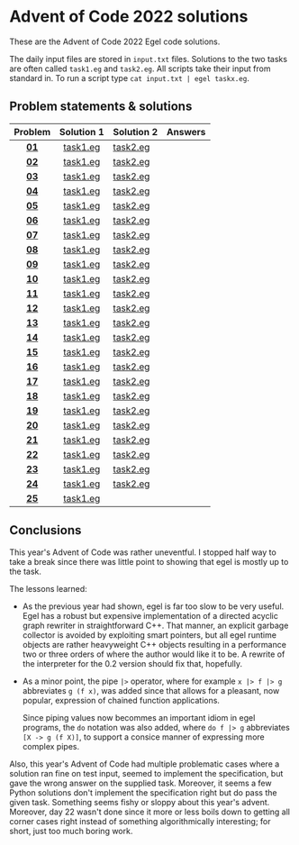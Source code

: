 # Advent of Code 2022 solutions

These are the Advent of Code 2022 Egel code solutions.

The daily input files are stored in `input.txt` files. Solutions
to the two tasks are often called `task1.eg` and `task2.eg`.
All scripts take their input from standard in. To run a 
script type `cat input.txt | egel taskx.eg`.

## Problem statements & solutions

<div align="center">

  | Problem | Solution 1 | Solution 2 | Answers |
  |:---:|:---:   |:---    |:---       |
  | **[01](https://adventofcode.com/2022/day/1)**  | [task1.eg](day01/task1.eg) | [task2.eg](day01/task2.eg) | |
  | **[02](https://adventofcode.com/2022/day/2)**  | [task1.eg](day02/task1.eg) | [task2.eg](day02/task2.eg) | |
  | **[03](https://adventofcode.com/2022/day/3)**  | [task1.eg](day03/task1.eg) | [task2.eg](day03/task2.eg) | |
  | **[04](https://adventofcode.com/2022/day/4)**  | [task1.eg](day04/task1.eg) | [task2.eg](day04/task2.eg) | |
  | **[05](https://adventofcode.com/2022/day/5)**  | [task1.eg](day05/task1.eg) | [task2.eg](day05/task2.eg) | |
  | **[06](https://adventofcode.com/2022/day/6)**  | [task1.eg](day06/task1.eg) | [task2.eg](day06/task2.eg) | |
  | **[07](https://adventofcode.com/2022/day/7)**  | [task1.eg](day07/task1.eg) | [task2.eg](day07/task2.eg) | |
  | **[08](https://adventofcode.com/2022/day/8)**  | [task1.eg](day08/task1.eg) | [task2.eg](day08/task2.eg) | |
  | **[09](https://adventofcode.com/2022/day/9)**  | [task1.eg](day09/task1.eg) | [task2.eg](day09/task2.eg) | |
  | **[10](https://adventofcode.com/2022/day/10)** | [task1.eg](day10/task1.eg) | [task2.eg](day10/task2.eg) | |
  | **[11](https://adventofcode.com/2022/day/11)** | [task1.eg](day11/task1.eg) | [task2.eg](day11/task2.eg) | |
  | **[12](https://adventofcode.com/2022/day/12)** | [task1.eg](day12/task1.eg) | [task2.eg](day12/task2.eg) | |
  | **[13](https://adventofcode.com/2022/day/13)** | [task1.eg](day13/task1.eg) | [task2.eg](day13/task2.eg) | |
  | **[14](https://adventofcode.com/2022/day/14)** | [task1.eg](day14/task1.eg) | [task2.eg](day14/task2.eg) | |
  | **[15](https://adventofcode.com/2022/day/15)** | [task1.eg](day15/task1.eg) | [task2.eg](day15/task2.eg) | |
  | **[16](https://adventofcode.com/2022/day/16)** | [task1.eg](day16/task1.eg) | [task2.eg](day16/task2.eg) | |
  | **[17](https://adventofcode.com/2022/day/17)** | [task1.eg](day17/task1.eg) | [task2.eg](day17/task2.eg) | |
  | **[18](https://adventofcode.com/2022/day/18)** | [task1.eg](day18/task1.eg) | [task2.eg](day18/task2.eg) | |
  | **[19](https://adventofcode.com/2022/day/19)** | [task1.eg](day19/task1.eg) | [task2.eg](day19/task2.eg) | |
  | **[20](https://adventofcode.com/2022/day/20)** | [task1.eg](day20/task1.eg) | [task2.eg](day20/task2.eg) | |
  | **[21](https://adventofcode.com/2022/day/21)** | [task1.eg](day21/task1.eg) | [task2.eg](day21/task2.eg) | |
  | **[22](https://adventofcode.com/2022/day/22)** | [task1.eg](day22/task1.eg) | [task2.eg](day22/task2.eg) | |
  | **[23](https://adventofcode.com/2022/day/23)** | [task1.eg](day23/task1.eg) | [task2.eg](day23/task2.eg) | |
  | **[24](https://adventofcode.com/2022/day/24)** | [task1.eg](day24/task1.eg) | [task2.eg](day24/task2.eg) | |
  | **[25](https://adventofcode.com/2022/day/25)** | [task1.eg](day25/task1.eg) |                            | |

</div>

## Conclusions

This year's Advent of Code was rather uneventful. I stopped half way to take a break since there was little
point to showing that egel is mostly up to the task.

The lessons learned:

  * As the previous year had shown, egel is far too slow to be very useful. Egel has a robust but expensive
    implementation of a directed acyclic graph rewriter in straightforward C++. That manner, an explicit
    garbage collector is avoided by exploiting smart pointers, but all egel runtime objects are
    rather heavyweight C++ objects resulting in a performance two or three orders of where the author
    would like it to be. A rewrite of the interpreter for the 0.2 version should fix that, hopefully.

  * As a minor point, the pipe `|>` operator, where for example `x |> f |> g` abbreviates `g (f x)`, 
    was added since that allows for a pleasant, now popular, expression of chained function applications.

    Since piping values now becommes an important idiom in egel programs, the `do` notation was also
    added, where `do f |> g` abbreviates `[X -> g (f X)]`, to support a consice manner
    of expressing more complex pipes.

Also, this year's Advent of Code had multiple problematic cases where a solution ran fine on test
input, seemed to implement the specification, but gave the wrong answer on the supplied task. Moreover,
it seems a few Python solutions don't implement the specification right but do pass the given task.
Something seems fishy or sloppy about this year's advent. Moreover, day 22 wasn't done since it more
or less boils down to getting all corner cases right instead of something algorithmically interesting;
for short, just too much boring work.
